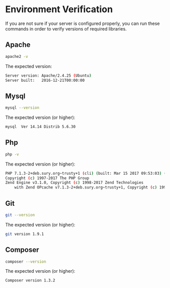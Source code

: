 # Environment Verification  
If you are not sure if your server is configured properly, you can run these commands in order to verify versions of required libraries.


## Apache
```bash  
apache2 -v
```
  
The expected version:
  
```bash
Server version: Apache/2.4.25 (Ubuntu)
Server built:   2016-12-21T00:00:00
```  
## Mysql  
```bash
mysql --version
```
      
The expected version (or higher):
  
```bash
mysql  Ver 14.14 Distrib 5.6.30
``` 

## Php
  
```bash
php -v
```
  
The expected version (or higher):
  
```bash
PHP 7.1.3-2+deb.sury.org~trusty+1 (cli) (built: Mar 15 2017 09:53:03) ( NTS )
Copyright (c) 1997-2017 The PHP Group
Zend Engine v3.1.0, Copyright (c) 1998-2017 Zend Technologies
    with Zend OPcache v7.1.3-2+deb.sury.org~trusty+1, Copyright (c) 1999-2017, by Zend Technologies
```
  
## Git
```bash  
git --version
```

The expected version (or higher):
  
```bash
git version 1.9.1
```
  
## Composer
  
```bash
composer --version
```

The expected version (or higher):
  
```bash
Composer version 1.3.2
```
